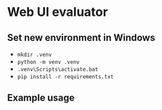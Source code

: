 # Web UI evaluator

## Set new environment in Windows
- `mkdir .venv`
- `python -m venv .venv`
- `.venv\Scripts\activate.bat`
- `pip install -r requirements.txt`

## Example usage
